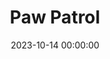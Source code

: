 ---
date: &id001 2023-10-14 00:00:00
dateRange: Oct 13, 14 and 15
draft: false
mpaaRating: PG
officialURL: https://www.pawpatrol.movie/
oneSheet: /img/paw-patrol.jpg
performanceList:
  performance:
  - date: *id001
    format: 2D
    note: ''
  - date: 2023-11-02 00:00:38.231000
    format: 2D
    note: ''
  - date: 2023-10-16 00:00:38.715000
    format: 2D
    note: ''
runningTime: 95
shortTitle: Paw Patrol
showType: Animated Cinema
studioInfo:
  studio: Not Specified
  studioFee: 0
  studioPercentage: 0
title: Paw Patrol
---